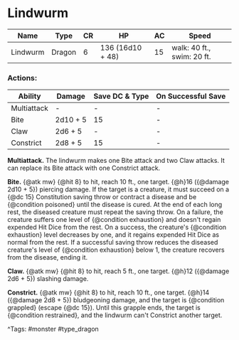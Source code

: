 # Lindwurm

| Name | Type | CR | HP | AC | Speed |
|------|------|----|----|----|-------|
| Lindwurm | Dragon | 6 | 136 (16d10 + 48) | 15 | walk: 40 ft., swim: 20 ft. |

### Actions:

| Ability | Damage | Save DC & Type | On Successful Save |
|---------|--------|----------------|--------------------|
| Multiattack | - | - | - |
| Bite | 2d10 + 5 | 15 | - |
| Claw | 2d6 + 5 | - | - |
| Constrict | 2d8 + 5 | 15 | - |


**Multiattack.** The lindwurm makes one Bite attack and two Claw attacks. It can replace its Bite attack with one Constrict attack.

**Bite.** {@atk mw} {@hit 8} to hit, reach 10 ft., one target. {@h}16 ({@damage 2d10 + 5}) piercing damage. If the target is a creature, it must succeed on a {@dc 15} Constitution saving throw or contract a disease and be {@condition poisoned} until the disease is cured. At the end of each long rest, the diseased creature must repeat the saving throw. On a failure, the creature suffers one level of {@condition exhaustion} and doesn't regain expended Hit Dice from the rest. On a success, the creature's {@condition exhaustion} level decreases by one, and it regains expended Hit Dice as normal from the rest. If a successful saving throw reduces the diseased creature's level of {@condition exhaustion} below 1, the creature recovers from the disease, ending it.

**Claw.** {@atk mw} {@hit 8} to hit, reach 5 ft., one target. {@h}12 ({@damage 2d6 + 5}) slashing damage.

**Constrict.** {@atk mw} {@hit 8} to hit, reach 10 ft., one target. {@h}14 ({@damage 2d8 + 5}) bludgeoning damage, and the target is {@condition grappled} (escape {@dc 15}). Until this grapple ends, the target is {@condition restrained}, and the lindwurm can't Constrict another target.

^Tags: #monster #type_dragon